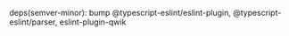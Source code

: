 deps(semver-minor): bump @typescript-eslint/eslint-plugin, @typescript-eslint/parser, eslint-plugin-qwik
